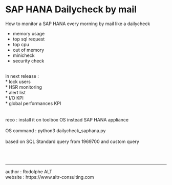 # SAP HANA Dailycheck by mail<br>
How to monitor a SAP HANA every morning by mail like a dailycheck<br>
* memory usage<br>
* top sql request<br>
* top cpu<br>
* out of memory<br>
* minicheck<br>
* security check<br>
<br>
in next release : <br>
* lock users<br>
* HSR monitoring<br>
* alert list<br>
* I/O KPI<br>
* global performances KPI<br>
<br>
<br>
reco : install it on toolbox OS instead SAP HANA appliance<br>
<br>
OS command : python3 dailycheck_saphana.py<br>
<br>
based on SQL Standard query from 1969700 and custom query<br>

<br><br>
<hr>
author : Rodolphe ALT<br>
website : https://www.altr-consulting.com<br>
